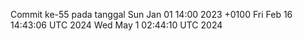 Commit ke-55 pada tanggal Sun Jan 01 14:00 2023 +0100
Fri Feb 16 14:43:06 UTC 2024
Wed May  1 02:44:10 UTC 2024
